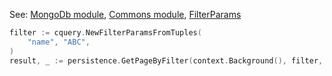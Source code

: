 
See: [MongoDb module](../../../toolkit_api/golang/mongodb), [Commons module](../../../toolkit_api/golang/commons), [FilterParams](../../../toolkit_api/golang/data/query/filter_params/)

```go
filter := cquery.NewFilterParamsFromTuples(
	"name", "ABC",
)
result, _ := persistence.GetPageByFilter(context.Background(), filter, nil)
```
